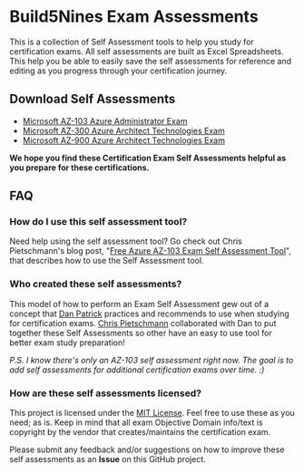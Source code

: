 # Build5Nines Exam Assessments

This is a collection of Self Assessment tools to help you study for certification exams. All self assessments are built as Excel Spreadsheets. This help you be able to easily save the self assessments for reference and editing as you progress through your certification journey.

## Download Self Assessments

- [Microsoft AZ-103 Azure Administrator Exam](Assessments/Exam-Msft-AZ-103-Self-Assessment-Build5Nines.xlsx?raw=1)
- [Microsoft AZ-300 Azure Architect Technologies Exam](Assessments/Exam-Msft-AZ-300-Self-Assessment-Build5Nines.xlsx?raw=1)
- [Microsoft AZ-900 Azure Architect Technologies Exam](Assessments/Exam-Msft-AZ-900-Self-Assessment-Build5Nines.xlsx?raw=1)

**We hope you find these Certification Exam Self Assessments helpful as you prepare for these certifications.**

## FAQ

### How do I use this self assessment tool?

Need help using the self assessment tool? Go check out Chris Pietschmann's blog post, "[Free Azure AZ-103 Exam Self Assessment Tool](https://build5nines.com/free-oss-exam-self-assessment-tool/)", that describes how to use the Self Assessment tool.

### Who created these self assessments?

This model of how to perform an Exam Self Assessment gew out of a concept that [Dan Patrick](https://twitter.com/deltadan) practices and recommends to use when studying for certification exams. [Chris Pietschmann](https://pietschsoft.com) collaborated with Dan to put together these Self Assessments so other have an easy to use tool for better exam study preparation!

_P.S. I know there's only an AZ-103 self assessment right now. The goal is to add self assessments for additional certification exams over time. :)_

### How are these self assessments licensed?

This project is licensed under the [MIT License](https://github.com/Build5Nines/exam-assessments/blob/master/LICENSE). Feel free to use these as you need; as is. Keep in mind that all exam Objective Domain info/text is copyright by the vendor that creates/maintains the certification exam.

Please submit any feedback and/or suggestions on how to improve these self assessments as an **Issue** on this GitHub project.
